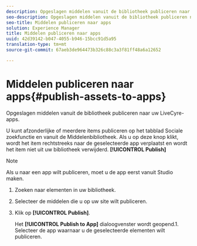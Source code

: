 ```yaml
---
description: Opgeslagen middelen vanuit de bibliotheek publiceren naar uw LiveCyre-apps.
seo-description: Opgeslagen middelen vanuit de bibliotheek publiceren naar uw LiveCyre-apps.
seo-title: Middelen publiceren naar apps
solution: Experience Manager
title: Middelen publiceren naar apps
uuid: 42d39142-b047-4055-b946-15bcc91d5a95
translation-type: tm+mt
source-git-commit: 67aeb3de964473b326c88c3a3f81ff48a6a12652

---
```



# Middelen publiceren naar apps{#publish-assets-to-apps}

Opgeslagen middelen vanuit de bibliotheek publiceren naar uw LiveCyre-apps.

U kunt afzonderlijke of meerdere items publiceren op het tabblad Sociale zoekfunctie en vanuit de Middelenbibliotheek. Als u op deze knop klikt, wordt het item rechtstreeks naar de geselecteerde app verplaatst en wordt het item niet uit uw bibliotheek verwijderd. **[!UICONTROL Publish]**

>[!NOTE]
>
>Als u naar een app wilt publiceren, moet u de app eerst vanuit Studio maken.

1. Zoeken naar elementen in uw bibliotheek.
1. Selecteer de middelen die u op uw site wilt publiceren.
1. Klik op **[!UICONTROL Publish]**.

   Het **[!UICONTROL Publish to App]** dialoogvenster wordt geopend.1. Selecteer de app waarnaar u de geselecteerde elementen wilt publiceren.
